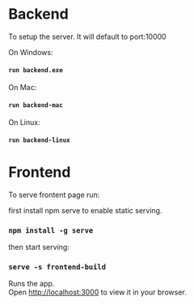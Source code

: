 
# Backend

To setup the server. It will default to port:10000

On Windows:

#### `run backend.exe`

On Mac:

#### `run backend-mac`

On Linux:

#### `run backend-linux` 



# Frontend

To serve frontent page run:

first install npm serve to enable static serving.
### `npm install -g serve`
then start serving:
### `serve -s frontend-build`

Runs the app.\
Open [http://localhost:3000](http://localhost:3000) to view it in your browser.
